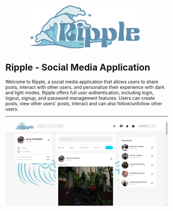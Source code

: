 <p align="center">
  <img src="client/public/assets/ripplelogo.png" width="350">
</p>
<h1>Ripple - Social Media Application</h1>
Welcome to Ripple, a social media application that allows users to share posts, interact with other users, and personalize their experience with dark and light modes. 
Ripple offers full user authentication, including login, logout, signup, and password management features. 
Users can create posts, view other users' posts, interact and can also follow/unfollow other users.
<hr>
<p align="center">
  <img src="client/public/assets/Screenshots/homepage light.png" title="Home Page">
</p>
